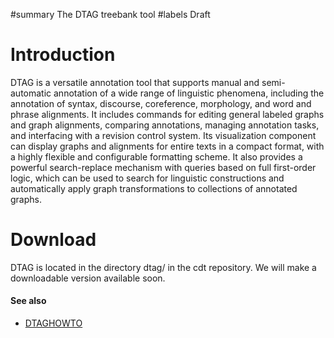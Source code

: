 ﻿#summary The DTAG treebank tool
#labels Draft

# Introduction #

DTAG is a versatile annotation tool that supports manual and
semi-automatic annotation of a wide range of linguistic phenomena,
including the annotation of syntax, discourse, coreference,
morphology, and word and phrase alignments. It includes commands
for editing general labeled graphs and graph alignments, comparing
annotations, managing annotation tasks, and interfacing with a
revision control system.  Its visualization component can display
graphs and alignments for entire texts in a compact format, with a
highly flexible and configurable formatting scheme. It also
provides a powerful search-replace mechanism with queries based on
full first-order logic, which can be used to search for linguistic
constructions and automatically apply graph transformations to
collections of annotated graphs.

# Download #

DTAG is located in the directory dtag/ in the cdt repository. We will make a downloadable version available soon.

#### See also ####

  * [DTAGHOWTO](DTAGHOWTO.md)